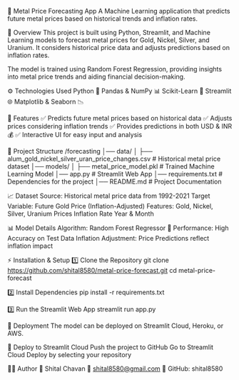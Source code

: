 🔮 Metal Price Forecasting App
A Machine Learning application that predicts future metal prices based on historical trends and inflation rates.

📌 Overview
This project is built using Python, Streamlit, and Machine Learning models to forecast metal prices for Gold, Nickel, Silver, and Uranium. It considers historical price data and adjusts predictions based on inflation rates.

The model is trained using Random Forest Regression, providing insights into metal price trends and aiding financial decision-making.

⚙️ Technologies Used
Python 🐍
Pandas & NumPy 📊
Scikit-Learn 🤖
Streamlit 🌐
Matplotlib & Seaborn 📉

🚀 Features
✅ Predicts future metal prices based on historical data
✅ Adjusts prices considering inflation trends
✅ Provides predictions in both USD & INR 💰
✅ Interactive UI for easy input and analysis

📂 Project Structure
/forecasting
│── data/
│   ├── alum_gold_nickel_silver_uran_price_changes.csv  # Historical metal price dataset
│── models/
│   ├── metal_price_model.pkl                           # Trained Machine Learning Model
│── app.py                                             # Streamlit Web App
│── requirements.txt                                   # Dependencies for the project
│── README.md                                          # Project Documentation

📈 Dataset
Source: Historical metal price data from 1992-2021
Target Variable: Future Gold Price (Inflation-Adjusted)
Features:
Gold, Nickel, Silver, Uranium Prices
Inflation Rate
Year & Month

📊 Model Details
Algorithm: Random Forest Regressor 🌲
Performance: High Accuracy on Test Data
Inflation Adjustment: Price Predictions reflect inflation impact

⚡ Installation & Setup
1️⃣ Clone the Repository
git clone https://github.com/shital8580/metal-price-forecast.git
cd metal-price-forecast

2️⃣ Install Dependencies
pip install -r requirements.txt

3️⃣ Run the Streamlit Web App
streamlit run app.py

📡 Deployment
The model can be deployed on Streamlit Cloud, Heroku, or AWS.

🚀 Deploy to Streamlit Cloud
Push the project to GitHub
Go to Streamlit Cloud
Deploy by selecting your repository

👩‍💻 Author
📌 Shital Chavan
📧 shital8580@gmail.com
🔗 GitHub: shital8580
